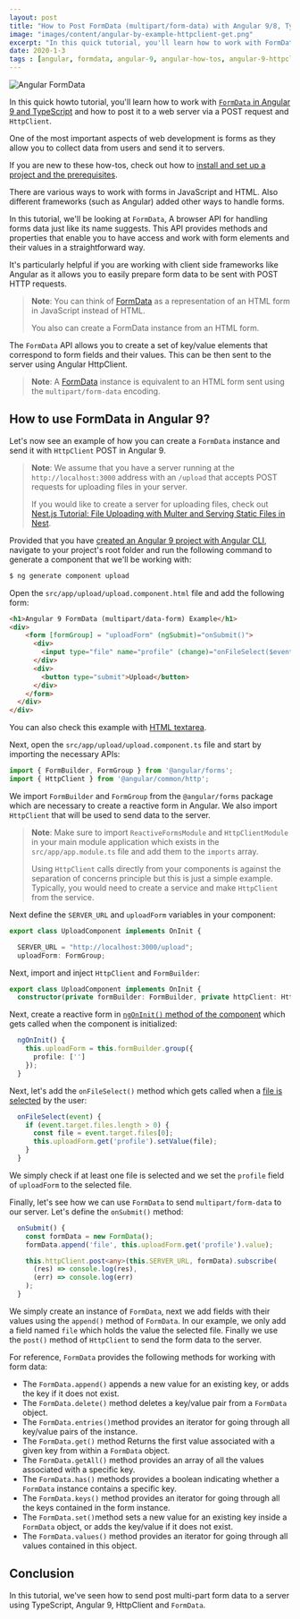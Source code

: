 ```yaml
---
layout: post
title: "How to Post FormData (multipart/form-data) with Angular 9/8, TypeScript and HttpClient"
image: "images/content/angular-by-example-httpclient-get.png"
excerpt: "In this quick tutorial, you'll learn how to work with FormData in Angular 9/8 and how to post it to a web server via a POST request and HttpClient" 
date: 2020-1-3
tags : [angular, formdata, angular-9, angular-how-tos, angular-9-httpclient-examples, angular-9-formdata-examples] 
---
```


![Angular FormData](https://www.techiediaries.com/images/angular-formdata.png)

In this quick howto tutorial, you'll learn how to work with [`FormData` in Angular 9 and TypeScript](https://www.techiediaries.com/angular/upload-images-typescript-node-ionic-imports-decorators-async-await-formdata/) and how to post it to a web server via a POST request and `HttpClient`. 

One of the most important aspects of web development is forms as they allow you to collect data from users and send it to servers.

If you are new to these how-tos, check out how to [install and set up a project and the prerequisites](https://www.techiediaries.com/angular-cli-tutorial/).

There are various ways to work with forms in JavaScript and HTML. Also different frameworks (such as Angular) added other ways to handle forms. 

In this tutorial, we'll be looking at `FormData`, A browser API for handling forms data just like its name suggests. This API provides methods and properties that enable you to have access and work with form elements and their values in a straightforward way.

It's particularly helpful if you are working with client side frameworks like Angular as it allows you to easily prepare form data to be sent with POST HTTP requests.
 

> **Note**: You can think of [FormData](https://www.techiediaries.com/formdata/) as a representation of an HTML form in JavaScript instead of HTML. 
>
> You also can create a FormData instance from an HTML form. 


The `FormData` API allows you to create a set of key/value elements that correspond to form fields and their values. This can be then sent to the server using Angular HttpClient. 

> **Note**: A [FormData](https://www.techiediaries.com/formdata/) instance is equivalent to an HTML form sent using the `multipart/form-data` encoding. 

## How to use FormData in Angular 9?

Let's now see an example of how you can create a `FormData` instance and send it with `HttpClient` POST in Angular 9.

> **Note**: We assume that you have a server running at the `http://localhost:3000` address with an `/upload` that accepts POST requests for uploading files in your server.
>
> If you would like to create a server for uploading files, check out [Nest.js Tutorial: File Uploading with Multer and Serving Static Files in Nest](https://www.techiediaries.com/nestjs-upload-serve-static-file/).

Provided that you have [created an Angular 9 project with Angular CLI](https://www.techiediaries.com/angular-cli-tutorial/), navigate to your project's root folder and run the following command to generate a component that we'll be working with:

```bash
$ ng generate component upload
```

Open the `src/app/upload/upload.component.html` file and add the following form:

```html
<h1>Angular 9 FormData (multipart/data-form) Example</h1>
<div>
    <form [formGroup] = "uploadForm" (ngSubmit)="onSubmit()">      
      <div>
        <input type="file" name="profile" (change)="onFileSelect($event)" />
      </div>
      <div>
        <button type="submit">Upload</button>
      </div>
    </form>
  </div>
</div>
```

You can also check this example with [HTML textarea](https://www.techiediaries.com/angular/textarea-keydown-focusin-events/).

Next, open the `src/app/upload/upload.component.ts` file and start by importing the necessary APIs:

```ts
import { FormBuilder, FormGroup } from '@angular/forms';
import { HttpClient } from '@angular/common/http';
```

We import `FormBuilder` and `FormGroup` from the `@angular/forms` package which are necessary to create a reactive form in Angular. We also import `HttpClient` that will be used to send data to the server.

> **Note**: Make sure to import `ReactiveFormsModule` and `HttpClientModule` in your main module application which exists in the `src/app/app.module.ts` file and add them to the `imports` array.
> 
> Using `HttpClient` calls directly from your components is against the separation of concerns principle but this is just a simple example. Typically, you would need to create a service and make `HttpClient` from the service.  

Next define the `SERVER_URL` and `uploadForm` variables in your component:

```ts
export class UploadComponent implements OnInit {

  SERVER_URL = "http://localhost:3000/upload";
  uploadForm: FormGroup;  
```

Next, import and inject `HttpClient` and `FormBuilder`:

```ts
export class UploadComponent implements OnInit {
  constructor(private formBuilder: FormBuilder, private httpClient: HttpClient) { }
```



Next, create a reactive form in [`ngOnInit()` method of the component](https://www.techiediaries.com/angular/unsubscribe-rxjs-subjects-ondestroy-oninit-changedetectorref/) which gets called when the component is initialized:

```ts
  ngOnInit() {
    this.uploadForm = this.formBuilder.group({
      profile: ['']
    });
  }
```

Next, let's add the `onFileSelect()` method which gets called when a [file is selected](https://www.techiediaries.com/angular/ui-guards-auto-scrolling-filereader-ionic/) by the user:

```ts
  onFileSelect(event) {
    if (event.target.files.length > 0) {
      const file = event.target.files[0];
      this.uploadForm.get('profile').setValue(file);
    }
  }
```

We simply check if at least one file is selected and we set the `profile` field of `uploadForm` to the selected file.

Finally, let's see how we can use `FormData` to send `multipart/form-data` to our server. Let's define the `onSubmit()` method:

```ts
  onSubmit() {
    const formData = new FormData();
    formData.append('file', this.uploadForm.get('profile').value);

    this.httpClient.post<any>(this.SERVER_URL, formData).subscribe(
      (res) => console.log(res),
      (err) => console.log(err)
    );
  }
```

We simply create an instance of `FormData`, next we add fields with their values using the `append()` method of `FormData`. In our example, we only add a field named `file` which holds the value the selected file. Finally we use the `post()` method of `HttpClient` to send the form data to the server.

For reference, `FormData` provides the following methods for working with form data:

- The `FormData.append()` appends a new value for an existing key, or adds the key if it does not exist.
- The `FormData.delete()` method deletes a key/value pair from a  `FormData`  object.
- The `FormData.entries()`method provides an iterator for going through all key/value pairs of the instance. 
- The `FormData.get()` method Returns the first value associated with a given key from within a  `FormData`  object.
- The `FormData.getAll()` method provides an array of all the values associated with a specific key.
- The `FormData.has()` methods provides a boolean indicating whether a `FormData` instance contains a specific key.
- The `FormData.keys()` method provides an iterator for going through all the keys contained in the form instance.
- The `FormData.set()`method sets a new value for an existing key inside a `FormData` object, or adds the key/value if it does not exist.
- The `FormData.values()` method provides an iterator for going through all values contained in this object.

## Conclusion

In this tutorial, we've seen how to send post multi-part form data to a server using TypeScript, Angular 9, HttpClient and `FormData`.  



 


